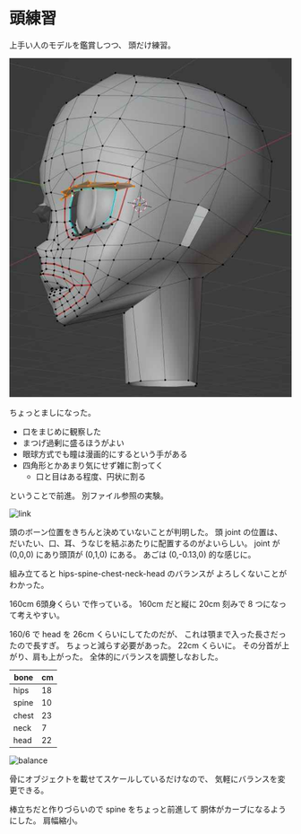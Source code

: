 # 頭練習

上手い人のモデルを鑑賞しつつ、
頭だけ練習。

![head2](./head2.jpg)

ちょっとましになった。

- 口をまじめに観察した
- まつげ過剰に盛るほうがよい
- 眼球方式でも瞳は漫画的にするという手がある
- 四角形とかあまり気にせず雑に割ってく
  - 口と目はある程度、円状に割る

ということで前進。
別ファイル参照の実験。

![link](./link.jpg)

頭のボーン位置をきちんと決めていないことが判明した。
頭 joint の位置は、
だいたい、口、耳、うなじを結ぶあたりに配置するのがよいらしい。
joint が (0,0,0) にあり頭頂が (0,1,0) にある。
あごは (0,-0.13,0) 的な感じに。

組み立てると hips-spine-chest-neck-head のバランスが
よろしくないことがわかった。

160cm 6頭身くらい で作っている。
160cm だと縦に 20cm 刻みで 8 つになって考えやすい。

160/6 で head を 26cm くらいにしてたのだが、
これは顎まで入った長さだったので長すぎ。
ちょっと減らす必要があった。 22cm くらいに。
その分首が上がり、肩も上がった。
全体的にバランスを調整しなおした。

|bone|cm|
|-|-|
|hips| 18|
|spine| 10|
|chest| 23|
|neck| 7|
|head| 22|

![balance](./balance.jpg)

骨にオブジェクトを載せてスケールしているだけなので、
気軽にバランスを変更できる。

棒立ちだと作りづらいので spine をちょっと前進して
胴体がカーブになるようにした。
肩幅縮小。
